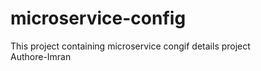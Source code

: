 # microservice-config
This project containing microservice congif details project
<br>
Authore-Imran
